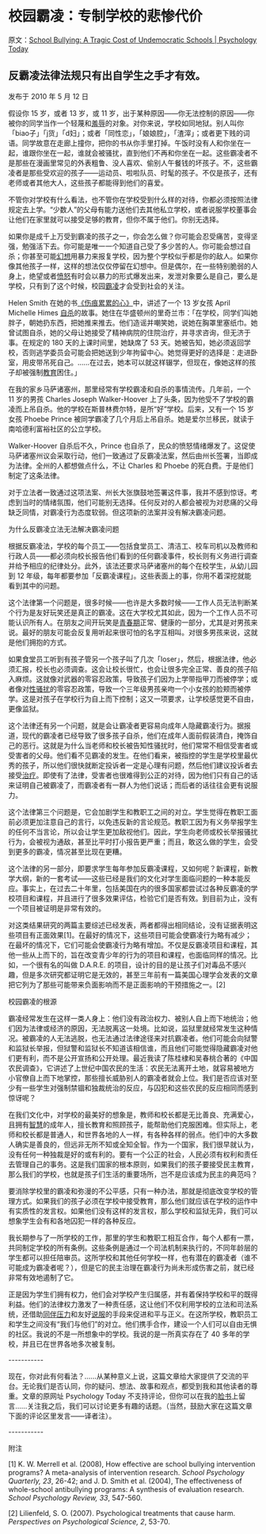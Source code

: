 # 校园霸凌：专制学校的悲惨代价

原文：[School Bullying: A Tragic Cost of Undemocratic Schools | Psychology Today](https://www.psychologytoday.com/us/blog/freedom-to-learn/201005/school-bullying-a-tragic-cost-of-undemocratic-schools)

## 反霸凌法律法规只有出自学生之手才有效。

发布于 2010 年 5 月 12 日

假设你 15 岁，或者 13 岁，或 11 岁，出于某种原因——你无法控制的原因——你被你的同学当作一个轻蔑和[羞辱](https://www.psychologytoday.com/us/basics/embarrassment)的对象。对你来说，学校如同地狱。别人叫你「biao子」「j货」「d妇」；或者「同性恋」，「娘娘腔」，「渣滓」；或者更下贱的词语。同学故意在走廊上撞你，把你的书从你手里打掉。午饭时没有人和你坐在一起，谁跟你坐在一起，谁就会被骚扰，直到他们不再和你坐在一起。这些霸凌者不是那些在漫画里常见的外表粗鲁、没人喜欢、偷别人午餐钱的坏孩子。不，这些霸凌者是那些受欢迎的孩子——运动员、啦啦队员、时髦的孩子。不仅是孩子，还有老师或者其他大人，这些孩子都能得到他们的喜爱。

不管你对学校有什么看法，也不管你在学校受到什么样的对待，你都必须按照法律规定去上学。“少数人”的父母有能力送他们去其他私立学校，或者说服学校董事会让他们在家里就可以接受足够的教育，但你不属于他们。你别无选择。

如果你是成千上万受到霸凌的孩子之一，你会怎么做？你可能会忍受痛苦，变得坚强，勉强活下去。你可能是唯一一个知道自己受了多少苦的人。你可能会想过自杀；你甚至可能[幻想](https://www.psychologytoday.com/us/basics/fantasies)用暴力来报复学校，因为整个学校似乎都是你的敌人。如果你像其他孩子一样，这样的想法仅仅停留在幻想中。但是偶尔，在一些特别脆弱的人身上，绝望或者[愤怒](https://www.psychologytoday.com/us/basics/anger)有时会以暴力的形式爆发出来，发泄对象要么是自己，要么是学校，只有到了这个时候，校园[霸凌](https://www.psychologytoday.com/us/basics/bullying)才会受到社会的关注。

Helen Smith 在她的书[《伤痕累累的心》](http://www.violentkids.com/)中，讲述了一个 13 岁女孩 April Michelle Himes [自杀](https://www.psychologytoday.com/us/basics/suicide)的故事。她住在华盛顿州的里奇兰市：「在学校，同学们叫她胖子，朝她扔东西，把她推来推去。他们造谣并嘲笑她，说她在胸罩里塞纸巾。她曾试图自杀，她的父母让她接受了精神病院的住院治疗，并寻求咨询，但无济于事。在规定的 180 天的上课时间里，她缺席了 53 天。她被告知，她必须返回学校，否则逃学委员会可能会把她送到少年拘留中心。她觉得更好的选择是：走进卧室，用皮带吊死自己。……在过去，她本可以就这样辍学，但现在，像她这样的孩子却被强制[教育](https://www.psychologytoday.com/us/basics/education)困住。」

在我的家乡马萨诸塞州，那里经常有学校霸凌和自杀的事情流传。几年前，一个 11 岁的男孩 Charles Joseph Walker-Hoover 上了头条，因为他受不了学校的霸凌而上吊自杀。他的学校在斯普林费尔特，是所“好”学校。后来，又有一个 15 岁女孩 Phoebe Prince 被同学霸凌了几个月后上吊自杀。她是爱尔兰移民，就读于南哈德利富裕社区的公立学校。

Walker-Hoover 自杀后不久，Prince 也自杀了，民众的愤怒情绪爆发了。这促使马萨诸塞州议会采取行动，他们一致通过了反霸凌法案，然后由州长签署，当即成为法律。全州的人都想做点什么，不让 Charles 和 Phoebe 的死白费。于是他们制定了这条法律。

对于立法者一致通过这项法案、州长大张旗鼓地签署这件事，我并不感到惊讶。考虑到当时的情绪氛围，他们可能别无选择。任何反对的人都会被视为对悲痛的父母缺乏同情，对霸凌行为态度软弱。但这项新的法案并没有解决霸凌问题。

为什么反霸凌立法无法解决霸凌问题

根据反霸凌法，学校的每个员工——包括食堂员工、清洁工、校车司机以及教师和行政人员——都必须向校长报告他们看到的任何霸凌事件，校长则有义务进行调查并给予相应的纪律处分。此外，该法还要求马萨诸塞州的每个在校学生，从幼儿园到 12 年级，每年都要参加「反霸凌课程」。这些表面上的事，你用不着深挖就能看到其中的问题。

这个法律第一个问题是，很多时候——也许是大多数时候——工作人员无法判断某个行为是友好玩笑还是真正的霸凌。这在大学校尤其如此，因为一个工作人员不可能认识所有人。在朋友之间开玩笑是[青春期](https://www.psychologytoday.com/us/basics/adolescence)正常、健康的一部分，尤其是对男孩来说。最好的朋友可能会反复用听起来很可怕的名字互相叫。对很多男孩来说，这就是他们拥抱的方式。

如果食堂员工听到有孩子管另一个孩子叫了几次「loser」，然后，根据法律，他必须汇报，校长也必须调查。这会让校长很忙，也会让很多完全正常、善良的孩子陷入麻烦。这就像对武器的零容忍政策，导致孩子们因为上学带指甲刀而被停学；或者像对[性骚扰](https://www.psychologytoday.com/us/basics/sex)的零容忍政策，导致一个三年级男孩亲吻一个小女孩的脸颊而被停学。这是对孩子在学校行为自上而下控制；这又一项要求，让学校感觉更不自由，更像监狱。

这个法律还有另一个问题，就是会让霸凌者更容易向成年人隐藏霸凌行为。据报道，现代的霸凌者已经导致了很多孩子自杀，他们在成年人面前假装清白，掩饰自己的恶行。这就是为什么当老师和校长被告知性骚扰时，他们常常不相信受害者或受害者的父母。他们看不见霸凌的发生。在他们看来，被指控的学生是学校里最优秀的孩子，所以他们很快就断定投诉者一定是心理有问题，然后他们建议投诉者去接受[治疗](https://www.psychologytoday.com/us/basics/therapy)。即使有了法律，受害者也很难得到公正的对待，因为他们只有自己的话来证明自己被霸凌了，而霸凌者有一群人为他们说话；而后者的话往往会更有说服力。

这个法律第三个问题是，它会加剧学生和教职工之间的对立。学生觉得在教职工面前必须更加注意自己的言行，以免违反新的言论规范。教职工因为有义务举报学生的任何不当言论，所以会让学生更加敌视他们。因此，学生向老师或校长举报骚扰行为，会被视为通敌，甚至比平时打小报告更严重；而且，敢这么做的学生，会受到更多的霸凌，情况甚至比现在更糟。

这个法律的另一部分，即要求学生每年参加反霸凌课程，又如何呢？新课程，新教学大纲，新的一套考试——这些已经是我们的文化对学生面临问题的一种本能反应。事实上，在过去二十年里，包括美国在内的很多国家都尝试过各种反霸凌的学校项目和课程，并且进行了很多效果评估，检验它们是否有效。到目前为止，没有一个项目被证明是非常有效的。

对这类结果研究的两篇主要综述已经发表，两者都得出相同结论，没有证据表明这些项目有正面效果[1]。在最好的情况下，这些项目可能会使霸凌行为略有减少；在最坏的情况下，它们可能会使霸凌行为略有增加。不仅是反霸凌项目和课程，其他一些从上而下的，旨在改变青少年的行为的项目和课程，也面临同样的情况。比如，一个很有名的叫做 D.A.R.E. 的项目，设计的目的是让孩子们对毒品不感兴趣，但是多次研究都证明它是无效的，甚至三年前有一篇美国心理学会发表的文章把它列为了那些可能带来负面影响而不是正面影响的干预措施之一。[2]

校园霸凌的根源

霸凌经常发生在这样一类人身上：他们没有政治权力、被别人自上而下地统治；他们因为法律或经济的原因，无法脱离这一处境。比如说，监狱里就经常发生这种情况。被霸凌的人无法逃脱，也无法通过法律途径来对抗霸凌者。他们可能会向狱警和监狱长举报，但狱警和监狱长不知道该相信谁，而且他们可能觉得隐藏霸凌对他们更有利，而不是公开宣扬和公开处理。最近我读了陈桂棣和吴春桃合著的《中国农民调查》，它讲述了上世纪中国农民的生活：农民无法离开土地，就容易被地方小官僚自上而下地掌控，那些擅长威胁别人的霸凌者就会上位。我们是否应该对至少有一些学生对强制禁锢和独裁统治的反应，与囚犯和这些农民的反应相同而感到惊讶呢？

在我们文化中，对学校的最美好的想象是，教师和校长都是无比善良、充满爱心，且拥有[智慧](https://www.psychologytoday.com/us/basics/wisdom)的成年人，擅长教育和照顾孩子，能帮助他们克服困难。但实际上，老师和校长都是普通人，和世界各地的人一样，有各种各样的弱点。他们中的大多数人确实是善良的，但远非无所不知或全知全智。作为一个国家，我们很早就认为，没有任何一种独裁是好的或有利的。要有一个公正的社会，人民必须有权利和责任去管理自己的事务。这是我们国家的根本原则，如果我们的孩子要接受民主教育，那么我们的学校，也就是孩子们生活的重要场所，岂不是应该成为民主的典范吗？

要消除学校里的霸凌和弥漫的不公平感，只有一种办法，那就是彻底改变学校的管理方式。如果我们的孩子必须在学校中接受教育，那么他们就应该在学校的运作中有实质性的发言权。如果他们没有这样的发言权，那么学校和监狱无异，我们可以想象学生会有和各地囚犯一样的各种反应。

我长期参与了一所学校的工作，那里的学生和教职工相互合作，每个人都有一票，共同制定学校的所有条例。这些条例是通过一个司法机制来执行的，不同年龄层的学生都可以担任陪审员。这所学校和其他任何学校一样，也有潜在的霸凌者（谁不可能成为霸凌者呢？），但是它的民主治理在霸凌行为尚未形成伤害之前，就已经非常有效地遏制了它。

正是因为学生们拥有权力，他们会对学校产生归属感，并有着保持学校和平的既得利益。他们的法律权力激发了一种责任感，这让他们不仅利用学校的立法和司法系统，还借助[同伴压力](https://www.psychologytoday.com/us/basics/conformity)和友好[说服](https://www.psychologytoday.com/us/basics/persuasion)的手段来促进和平与正义。在这所学校，教职员工和学生之间没有“我们与他们”的对立。他们携手合作，建设一个人们可以自由无惧的社区。我说的不是一所想象中的学校。我说的是一所真实存在了 40 多年的学校，并且已在世界各地多次被复制。

\-----------

现在，你对此有何看法？……从某种意义上说，这篇文章给大家提供了交流的平台。无论我们是否认同，你的疑问、想法、故事和观点，都受到我和其他读者的尊重。文章的原网址 Psychology Today 不支持评论，但你可以在我的[脸书](https://www.facebook.com/peter.gray.3572)上留言……关注我之后，我们可以讨论更多有趣的话题。（当然，鼓励大家在这篇文章下面的评论区里发言——译者注）。

\-----------

附注

[1] K. W. Merrell et al. (2008), How effective are school bullying intervention programs? A meta-analysis of intervention research. *School Psychology Quarterly, 23*, 26-42; and J. D. Smith et al. (2004), The effectiveness of whole-school antibullying programs: A synthesis of evaluation research. *School Psychology Review, 33*, 547-560.

[2] Lilienfeld, S. O. (2007). Psychological treatments that cause harm. *Perspectives on Psychological Science, 2*, 53-70.
